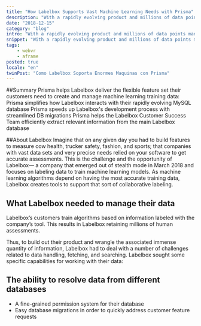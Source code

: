 ```yaml
---
title: "How Labelbox Supports Vast Machine Learning Needs with Prisma"
description: "With a rapidly evolving product and millions of data points managed and stored, Labelbox, a machine learning annotation platform, uses Prisma across their organization to improve database workflows."
date: "2018-12-15"
category: "blog"
intro: "With a rapidly evolving product and millions of data points managed and stored, Labelbox, a machine learning annotation platform, uses Prisma across their organization to improve database workflows."
snippet: "With a rapidly evolving product and millions of data points managed and stored, Labelbox, a machine learning annotation platform, uses Prisma across their organization to improve database workflows."
tags:
    - webvr
    - aframe
posted: true
locale: "en"
twinPost: "Como Labelbox Soporta Enormes Maquinas con Prisma"
---
```


##Summary
Prisma helps Labelbox deliver the flexible feature set their customers need to create and manage machine learning training data:
Prisma simplifies how Labelbox interacts with their rapidly evolving MySQL database
Prisma speeds up Labelbox's development process with streamlined DB migrations
Prisma helps the Labelbox Customer Success Team efficiently extract relevant information from the main Labelbox database

##About Labelbox
Imagine that on any given day you had to build features to measure cow health, trucker safety, fashion, and sports; that companies with vast data sets and very precise needs relied on your software to get accurate assessments.
This is the challenge and the opportunity of Labelbox— a company that emerged out of stealth mode in March 2018 and focuses on labeling data to train machine learning models. As machine learning algorithms depend on having the most accurate training data, Labelbox creates tools to support that sort of collaborative labeling.

## What Labelbox needed to manage their data
Labelbox’s customers train algorithms based on information labeled with the company’s tool. This results in Labelbox retaining millions of human assessments.

Thus, to build out their product and wrangle the associated immense quantity of information, Labelbox had to deal with a number of challenges related to data handling, fetching, and searching. Labelbox sought some specific capabilities for working with their data:

## The ability to resolve data from different databases
* A fine-grained permission system for their database
* Easy database migrations in order to quickly address customer feature requests
